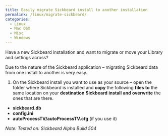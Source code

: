 ```yaml
---
title: Easily migrate Sickbeard install to another installation
permalink: /linux/migrate-sickbeard/
categories:
  - Linux
  - Mac OSX
  - Misc
  - Windows
---
```

Have a new Sickbeard installation and want to migrate or move your Library and settings across?

Due to the nature of the Sickbeard application – migrating Sickbeard data from one install to another is very easy.

  1. On the Sickbeard install you want to use as your source – open the folder where Sickbeard is installed and **copy** the following **files** **to** the same location on your **destination** **Sickbeard** **install** **and** **overwrite** the ones that are there.


  * **sickbeard.db**
  * **config.ini**
  * **autoProcessTV/autoProcessTV.cfg** (if you use it)

_Note: Tested on: Sickbeard Alpha Build 504_
